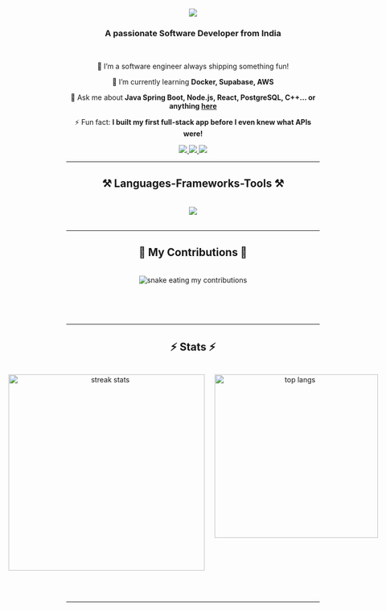 <h1 align="center">
    <img src="https://readme-typing-svg.herokuapp.com/?font=Righteous&size=35&center=true&vCenter=true&width=500&height=70&duration=4000&lines=Hi+There!+👋;+I'm+Likhith+Raju!;" />
</h1>

<h3 align="center">A passionate Software Developer from India</h3>
<br/>

<div align="center">
 
 🔭 I’m a software engineer always shipping something fun!
 
 🌱 I’m currently learning **Docker, Supabase, AWS**

💬 Ask me about **Java Spring Boot, Node.js, React, PostgreSQL, C++... or anything [here](https://github.com/likhithrajuuu/likhithrajuuu/issues)**

⚡ Fun fact: **I built my first full-stack app before I even knew what APIs were!**

</div>
 
<div align="center"> 
  <a href="mailto:likhithraju0@gmail.com">
    <img src="https://img.shields.io/badge/Gmail-333333?style=for-the-badge&logo=gmail&logoColor=red" />
  </a>
  <a href="https://www.linkedin.com/in/likhith-raju-p-775564179/" target="_blank">
    <img src="https://img.shields.io/badge/LinkedIn-0077B5?style=for-the-badge&logo=linkedin&logoColor=white" />
  </a>
  <a href="https://leetcode.com/u/likhithraju0" target="_blank">
     <img src="https://img.shields.io/badge/LeetCode-0078FF?style=for-the-badge&logo=leetcode&logoColor=white" />
  </a>
</div>

 <hr/>
 
<h2 align="center">⚒️ Languages-Frameworks-Tools ⚒️</h2>
<br/>
<div align="center">
    <img src="https://skillicons.dev/icons?i=react,nodejs,java,spring,cpp,postgres,mysql,tailwind,git,vscode,github,figma,html,css,docker,aws" />
    <br>
</div>

<br/>
<hr/>

<div align="center">
  <h2>🐍 My Contributions 🐍</h2>
  <br>
  <img alt="snake eating my contributions" src="https://raw.githubusercontent.com/likhithrajuuu/likhithrajuuu/output/github-contribution-grid-snake.svg" />
</div>
  
<br/><br/><br/>

<hr/>

<h2 align="center">⚡ Stats ⚡</h2>
<br>
<div align="center" style="display: flex; justify-content: center; gap: 20px;">
  <img width=390 src="https://github-readme-streak-stats-salesp07.vercel.app/?user=likhithrajuuu&count_private=true&theme=radical&border_radius=20&hide_border=true&dates=filled&fire=ff0000" alt="streak stats"/>
  <img width=325 src="https://github-readme-stats-salesp07.vercel.app/api/top-langs/?username=likhithrajuuu&hide=HTML&langs_count=8&layout=compact&theme=tokyonight&border_radius=15&size_weight=0.6&count_weight=0.6&exclude_repo=github-readme-stats&hide_border=true" alt="top langs" />
</div>

<br/><br/>

<hr/>

<br/>
